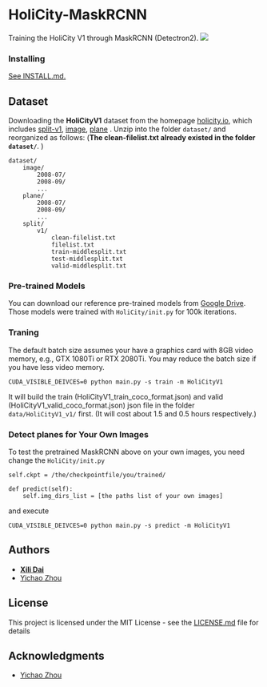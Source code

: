 # HoliCity-MaskRCNN


Training the HoliCity V1 through MaskRCNN (Detectron2).
<img src="https://people.eecs.berkeley.edu/~zyc/holicity/images/surface-segmentations-pazo2.jpg">



### Installing


[See INSTALL.md.](https://github.com/facebookresearch/detectron2/blob/master/INSTALL.md)



## Dataset

Downloading the **HoliCityV1** dataset from the homepage [holicity.io](https://people.eecs.berkeley.edu/~zyc/holicity/), 
which includes [split-v1](https://drive.google.com/file/d/1Uypum27IGCxIn4JQkgWJoKhhEmh3x_WS/view), [image](https://drive.google.com/file/d/11-u2uUzBJeKDT3sGz0K-wHJtLXY4NzJD/view), [plane](https://drive.google.com/file/d/1Q3bAl66US_ZfJ_QcaSNoJ6AqnfNBqyd4/view) . 
Unzip into the folder `dataset/` and reorganized as follows: (**The clean-filelist.txt already existed in the folder `dataset/`**. )
```
dataset/
    image/
        2008-07/
        2008-09/
        ...
    plane/
        2008-07/
        2008-09/
        ...
    split/
        v1/
            clean-filelist.txt
            filelist.txt
            train-middlesplit.txt
            test-middlesplit.txt
            valid-middlesplit.txt
```


### Pre-trained Models

You can download our reference pre-trained models from [Google Drive](https://drive.google.com/drive/folders/1GBvZ-V_Bzanwa_RFZjReTtd6cdeT0hCb?usp=sharing). 
Those models were trained with `HoliCity/init.py` for 100k iterations.

### Traning

The default batch size assumes your have a graphics card with 8GB video memory, e.g., GTX 1080Ti or RTX 2080Ti. 
You may reduce the batch size if you have less video memory.

```
CUDA_VISIBLE_DEIVCES=0 python main.py -s train -m HoliCityV1
```
It will build the train (HoliCityV1_train_coco_format.json) and valid (HoliCityV1_valid_coco_format.json) json file 
in the folder `data/HoliCityV1_v1/` first. (It will cost about 1.5 and 0.5 hours respectively.)

### Detect planes for Your Own Images
To test the pretrained MaskRCNN above on your own images, you need change the `HoliCity/init.py`
```
self.ckpt = /the/checkpointfile/you/trained/

def predict(self):
    self.img_dirs_list = [the paths list of your own images]
``` 
 
and execute
```
CUDA_VISIBLE_DEIVCES=0 python main.py -s predict -m HoliCityV1
```


## Authors

* [**Xili Dai**](https://github.com/Delay-Xili)
* [Yichao Zhou](https://github.com/zhou13)

## License

This project is licensed under the MIT License - see the [LICENSE.md](LICENSE.md) file for details

## Acknowledgments

* [Yichao Zhou](https://github.com/zhou13)


